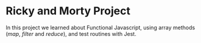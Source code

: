 # Ricky and Morty Project

In this project we learned about Functional Javascript, using array methods (_map_, _filter_ and _reduce_), and test routines with Jest.

